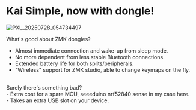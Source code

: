 # Kai Simple, now with dongle!

![PXL_20250728_054734497](https://github.com/user-attachments/assets/b576728a-1a49-4fee-91b4-302ae8da9712)

What's good about ZMK dongles?<br/>
- Almost immediate connection and wake-up from sleep mode.<br/>
- No more dependent from less stable Bluetooth connections.<br/>
- Extended battery life for both splits/peripherals.<br/>
- "Wireless" support for ZMK studio, able to change keymaps on the fly.<br/>
<br/>
Surely there's something bad?<br/>
- Extra cost for a spare MCU, seeeduino nrf52840 sense in my case here.<br/>
- Takes an extra USB slot on your device.<br/>
